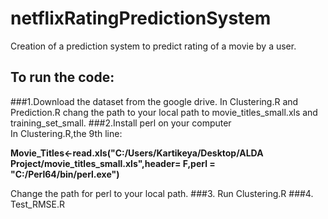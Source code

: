 # netflixRatingPredictionSystem
Creation of a prediction system to predict rating of a movie by a user.
## To run the code:
###1.Download the dataset from the google drive.
In Clustering.R 
and Prediction.R
chang the path to your local path to movie_titles_small.xls and training_set_small.
###2.Install perl on your computer  
In Clustering.R,the 9th line:

**Movie_Titles<-read.xls("C:/Users/Kartikeya/Desktop/ALDA Project/movie_titles_small.xls",header= F,perl = "C:/Perl64/bin/perl.exe")**

Change the path for perl to your local path.
###3. Run Clustering.R
###4. Test_RMSE.R
